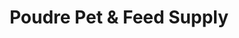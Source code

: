 ---
title: "Poudre Pet & Feed Supply"
url: /fort-collins/poudre-pet-and-feed-supply-south-college-avenue/
shop: agrarian
---